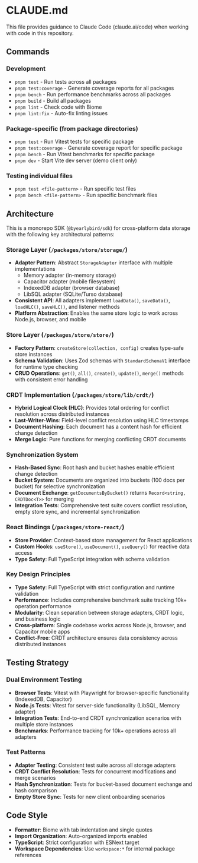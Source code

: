 # CLAUDE.md

This file provides guidance to Claude Code (claude.ai/code) when working with code in this repository.

## Commands

### Development
- `pnpm test` - Run tests across all packages
- `pnpm test:coverage` - Generate coverage reports for all packages
- `pnpm bench` - Run performance benchmarks across all packages
- `pnpm build` - Build all packages
- `pnpm lint` - Check code with Biome
- `pnpm lint:fix` - Auto-fix linting issues

### Package-specific (from package directories)
- `pnpm test` - Run Vitest tests for specific package
- `pnpm test:coverage` - Generate coverage report for specific package
- `pnpm bench` - Run Vitest benchmarks for specific package
- `pnpm dev` - Start Vite dev server (demo client only)

### Testing individual files
- `pnpm test <file-pattern>` - Run specific test files
- `pnpm bench <file-pattern>` - Run specific benchmark files

## Architecture

This is a monorepo SDK (`@byearlybird/sdk`) for cross-platform data storage with the following key architectural patterns:

### Storage Layer (`/packages/store/storage/`)
- **Adapter Pattern**: Abstract `StorageAdapter` interface with multiple implementations
  - Memory adapter (in-memory storage)
  - Capacitor adapter (mobile filesystem)
  - IndexedDB adapter (browser database)
  - LibSQL adapter (SQLite/Turso database)
- **Consistent API**: All adapters implement `loadData()`, `saveData()`, `loadHLC()`, `saveHLC()`, and listener methods
- **Platform Abstraction**: Enables the same store logic to work across Node.js, browser, and mobile

### Store Layer (`/packages/store/store/`)
- **Factory Pattern**: `createStore(collection, config)` creates type-safe store instances
- **Schema Validation**: Uses Zod schemas with `StandardSchemaV1` interface for runtime type checking
- **CRUD Operations**: `get()`, `all()`, `create()`, `update()`, `merge()` methods with consistent error handling

### CRDT Implementation (`/packages/store/lib/crdt/`)
- **Hybrid Logical Clock (HLC)**: Provides total ordering for conflict resolution across distributed instances
- **Last-Writer-Wins**: Field-level conflict resolution using HLC timestamps
- **Document Hashing**: Each document has a content hash for efficient change detection
- **Merge Logic**: Pure functions for merging conflicting CRDT documents

### Synchronization System
- **Hash-Based Sync**: Root hash and bucket hashes enable efficient change detection
- **Bucket System**: Documents are organized into buckets (100 docs per bucket) for selective synchronization
- **Document Exchange**: `getDocumentsByBucket()` returns `Record<string, CRDTDoc<T>>` for merging
- **Integration Tests**: Comprehensive test suite covers conflict resolution, empty store sync, and incremental synchronization

### React Bindings (`/packages/store-react/`)
- **Store Provider**: Context-based store management for React applications
- **Custom Hooks**: `useStore()`, `useDocument()`, `useQuery()` for reactive data access
- **Type Safety**: Full TypeScript integration with schema validation

### Key Design Principles
- **Type Safety**: Full TypeScript with strict configuration and runtime validation
- **Performance**: Includes comprehensive benchmark suite tracking 10k+ operation performance
- **Modularity**: Clean separation between storage adapters, CRDT logic, and business logic
- **Cross-platform**: Single codebase works across Node.js, browser, and Capacitor mobile apps
- **Conflict-Free**: CRDT architecture ensures data consistency across distributed instances

## Testing Strategy

### Dual Environment Testing
- **Browser Tests**: Vitest with Playwright for browser-specific functionality (IndexedDB, Capacitor)
- **Node.js Tests**: Vitest for server-side functionality (LibSQL, Memory adapter)
- **Integration Tests**: End-to-end CRDT synchronization scenarios with multiple store instances
- **Benchmarks**: Performance tracking for 10k+ operations across all adapters

### Test Patterns
- **Adapter Testing**: Consistent test suite across all storage adapters
- **CRDT Conflict Resolution**: Tests for concurrent modifications and merge scenarios
- **Hash Synchronization**: Tests for bucket-based document exchange and hash comparison
- **Empty Store Sync**: Tests for new client onboarding scenarios

## Code Style
- **Formatter**: Biome with tab indentation and single quotes
- **Import Organization**: Auto-organized imports enabled
- **TypeScript**: Strict configuration with ESNext target
- **Workspace Dependencies**: Use `workspace:*` for internal package references